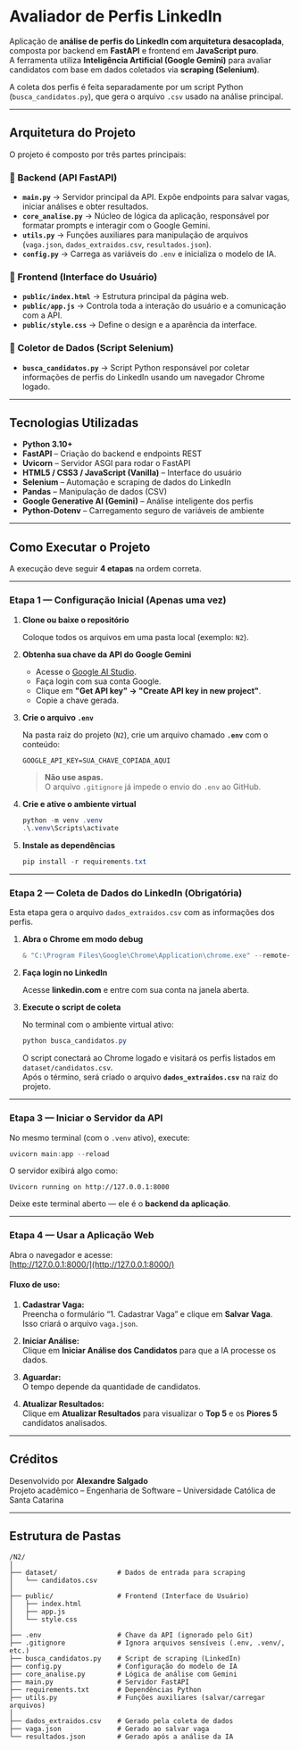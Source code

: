 # Avaliador de Perfis LinkedIn 

Aplicação de **análise de perfis do LinkedIn com arquitetura desacoplada**, composta por backend em **FastAPI** e frontend em **JavaScript puro**.  
A ferramenta utiliza **Inteligência Artificial (Google Gemini)** para avaliar candidatos com base em dados coletados via **scraping (Selenium)**.

A coleta dos perfis é feita separadamente por um script Python (`busca_candidatos.py`), que gera o arquivo `.csv` usado na análise principal.

---

## Arquitetura do Projeto

O projeto é composto por três partes principais:

### 🔹 Backend (API FastAPI)
- **`main.py`** → Servidor principal da API. Expõe endpoints para salvar vagas, iniciar análises e obter resultados.  
- **`core_analise.py`** → Núcleo de lógica da aplicação, responsável por formatar prompts e interagir com o Google Gemini.  
- **`utils.py`** → Funções auxiliares para manipulação de arquivos (`vaga.json`, `dados_extraidos.csv`, `resultados.json`).  
- **`config.py`** → Carrega as variáveis do `.env` e inicializa o modelo de IA.  

### 🔹 Frontend (Interface do Usuário)
- **`public/index.html`** → Estrutura principal da página web.  
- **`public/app.js`** → Controla toda a interação do usuário e a comunicação com a API.  
- **`public/style.css`** → Define o design e a aparência da interface.  

### 🔹 Coletor de Dados (Script Selenium)
- **`busca_candidatos.py`** → Script Python responsável por coletar informações de perfis do LinkedIn usando um navegador Chrome logado.

---

## Tecnologias Utilizadas

- **Python 3.10+**
- **FastAPI** – Criação do backend e endpoints REST  
- **Uvicorn** – Servidor ASGI para rodar o FastAPI  
- **HTML5 / CSS3 / JavaScript (Vanilla)** – Interface do usuário  
- **Selenium** – Automação e scraping de dados do LinkedIn  
- **Pandas** – Manipulação de dados (CSV)  
- **Google Generative AI (Gemini)** – Análise inteligente dos perfis  
- **Python-Dotenv** – Carregamento seguro de variáveis de ambiente  

---

## Como Executar o Projeto

A execução deve seguir **4 etapas** na ordem correta.

---

### Etapa 1 — Configuração Inicial (Apenas uma vez)

1. **Clone ou baixe o repositório**

   Coloque todos os arquivos em uma pasta local (exemplo: `N2`).

2. **Obtenha sua chave da API do Google Gemini**

   - Acesse o [Google AI Studio](https://aistudio.google.com/).  
   - Faça login com sua conta Google.  
   - Clique em **"Get API key" → "Create API key in new project"**.  
   - Copie a chave gerada.

3. **Crie o arquivo `.env`**

   Na pasta raiz do projeto (`N2`), crie um arquivo chamado **`.env`** com o conteúdo:

   ```
   GOOGLE_API_KEY=SUA_CHAVE_COPIADA_AQUI
   ```

   > **Não use aspas.**  
   > O arquivo `.gitignore` já impede o envio do `.env` ao GitHub.

4. **Crie e ative o ambiente virtual**

   ```powershell
   python -m venv .venv
   .\.venv\Scripts\activate
   ```

5. **Instale as dependências**

   ```powershell
   pip install -r requirements.txt
   ```

---

### Etapa 2 — Coleta de Dados do LinkedIn (Obrigatória)

Esta etapa gera o arquivo `dados_extraidos.csv` com as informações dos perfis.

1. **Abra o Chrome em modo debug**

   ```powershell
   & "C:\Program Files\Google\Chrome\Application\chrome.exe" --remote-debugging-port=9222 --user-data-dir="C:\ChromeDebug"
   ```

2. **Faça login no LinkedIn**

   Acesse **linkedin.com** e entre com sua conta na janela aberta.

3. **Execute o script de coleta**

   No terminal com o ambiente virtual ativo:

   ```powershell
   python busca_candidatos.py
   ```

   O script conectará ao Chrome logado e visitará os perfis listados em `dataset/candidatos.csv`.  
   Após o término, será criado o arquivo **`dados_extraidos.csv`** na raiz do projeto.

---

### Etapa 3 — Iniciar o Servidor da API

No mesmo terminal (com o `.venv` ativo), execute:

```powershell
uvicorn main:app --reload
```

O servidor exibirá algo como:
```
Uvicorn running on http://127.0.0.1:8000
```

Deixe este terminal aberto — ele é o **backend da aplicação**.

---

### Etapa 4 — Usar a Aplicação Web

Abra o navegador e acesse:  
 [http://127.0.0.1:8000/](http://127.0.0.1:8000/)

#### Fluxo de uso:
1. **Cadastrar Vaga:**  
   Preencha o formulário “1. Cadastrar Vaga” e clique em **Salvar Vaga**.  
   Isso criará o arquivo `vaga.json`.

2. **Iniciar Análise:**  
   Clique em **Iniciar Análise dos Candidatos** para que a IA processe os dados.

3. **Aguardar:**  
   O tempo depende da quantidade de candidatos.

4. **Atualizar Resultados:**  
   Clique em **Atualizar Resultados** para visualizar o **Top 5** e os **Piores 5** candidatos analisados.

---

## Créditos

Desenvolvido por **Alexandre Salgado**  
Projeto acadêmico – Engenharia de Software – Universidade Católica de Santa Catarina

---

## Estrutura de Pastas

```
/N2/
│
├── dataset/               # Dados de entrada para scraping
│   └── candidatos.csv
│
├── public/                # Frontend (Interface do Usuário)
│   ├── index.html
│   ├── app.js
│   └── style.css
│
├── .env                   # Chave da API (ignorado pelo Git)
├── .gitignore             # Ignora arquivos sensíveis (.env, .venv/, etc.)
├── busca_candidatos.py    # Script de scraping (LinkedIn)
├── config.py              # Configuração do modelo de IA
├── core_analise.py        # Lógica de análise com Gemini
├── main.py                # Servidor FastAPI
├── requirements.txt       # Dependências Python
├── utils.py               # Funções auxiliares (salvar/carregar arquivos)
│
├── dados_extraidos.csv    # Gerado pela coleta de dados
├── vaga.json              # Gerado ao salvar vaga
└── resultados.json        # Gerado após a análise da IA
```
